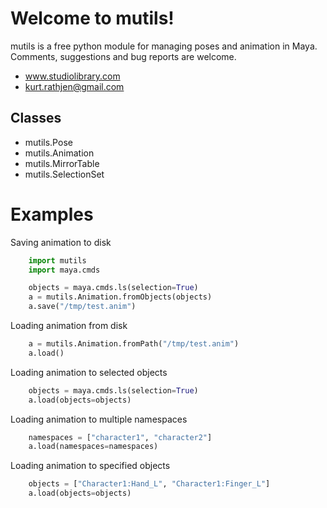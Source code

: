 # Welcome to mutils!

mutils is a free python module for managing poses and animation in Maya. Comments, suggestions and bug reports are welcome.

* www.studiolibrary.com
* kurt.rathjen@gmail.com

## Classes

* mutils.Pose
* mutils.Animation
* mutils.MirrorTable
* mutils.SelectionSet


# Examples


Saving animation to disk

```python
    import mutils
    import maya.cmds

    objects = maya.cmds.ls(selection=True)
    a = mutils.Animation.fromObjects(objects)
    a.save("/tmp/test.anim")
```

Loading animation from disk

``` python
    a = mutils.Animation.fromPath("/tmp/test.anim")
    a.load()
```

Loading animation to selected objects

```python
    objects = maya.cmds.ls(selection=True)
    a.load(objects=objects)
```

Loading animation to multiple namespaces

```python
    namespaces = ["character1", "character2"]
    a.load(namespaces=namespaces)
```

Loading animation to specified objects

```python
    objects = ["Character1:Hand_L", "Character1:Finger_L"]
    a.load(objects=objects)
```
